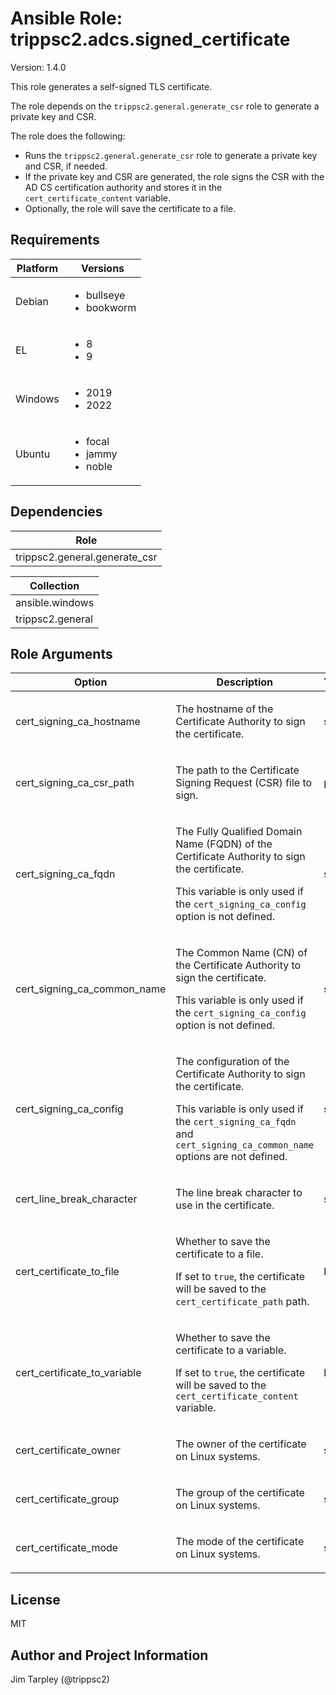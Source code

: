 <!-- BEGIN_ANSIBLE_DOCS -->

# Ansible Role: trippsc2.adcs.signed_certificate
Version: 1.4.0

This role generates a self-signed TLS certificate.

The role depends on the `trippsc2.general.generate_csr` role to generate a private key and CSR.

The role does the following:
  - Runs the `trippsc2.general.generate_csr` role to generate a private key and CSR, if needed.
  - If the private key and CSR are generated, the role signs the CSR with the AD CS certification authority and stores it in the `cert_certificate_content` variable.
  - Optionally, the role will save the certificate to a file.


## Requirements

| Platform | Versions |
| -------- | -------- |
| Debian | <ul><li>bullseye</li><li>bookworm</li></ul> |
| EL | <ul><li>8</li><li>9</li></ul> |
| Windows | <ul><li>2019</li><li>2022</li></ul> |
| Ubuntu | <ul><li>focal</li><li>jammy</li><li>noble</li></ul> |

## Dependencies
| Role |
| ---- |
| trippsc2.general.generate_csr |

| Collection |
| ---------- |
| ansible.windows |
| trippsc2.general |

## Role Arguments
|Option|Description|Type|Required|Choices|Default|
|---|---|---|---|---|---|
| cert_signing_ca_hostname | <p>The hostname of the Certificate Authority to sign the certificate.</p> | str | yes |  |  |
| cert_signing_ca_csr_path | <p>The path to the Certificate Signing Request (CSR) file to sign.</p> | path | no |  | C:\Windows\temp\{{ inventory_hostname }}.req |
| cert_signing_ca_fqdn | <p>The Fully Qualified Domain Name (FQDN) of the Certificate Authority to sign the certificate.</p><p>This variable is only used if the `cert_signing_ca_config` option is not defined.</p> | str | no |  | {{ hostvars[cert_signing_ca_hostname].ansible_fqdn }} |
| cert_signing_ca_common_name | <p>The Common Name (CN) of the Certificate Authority to sign the certificate.</p><p>This variable is only used if the `cert_signing_ca_config` option is not defined.</p> | str | no |  |  |
| cert_signing_ca_config | <p>The configuration of the Certificate Authority to sign the certificate.</p><p>This variable is only used if the `cert_signing_ca_fqdn` and `cert_signing_ca_common_name` options are not defined.</p> | str | no |  | {{ cert_signing_ca_fqdn }}\{{ cert_signing_ca_common_name }} |
| cert_line_break_character | <p>The line break character to use in the certificate.</p> | str | no |  | \n |
| cert_certificate_to_file | <p>Whether to save the certificate to a file.</p><p>If set to `true`, the certificate will be saved to the `cert_certificate_path` path.</p> | bool | no |  | True |
| cert_certificate_to_variable | <p>Whether to save the certificate to a variable.</p><p>If set to `true`, the certificate will be saved to the `cert_certificate_content` variable.</p> | bool | no |  | False |
| cert_certificate_owner | <p>The owner of the certificate on Linux systems.</p> | str | no |  | root |
| cert_certificate_group | <p>The group of the certificate on Linux systems.</p> | str | no |  | root |
| cert_certificate_mode | <p>The mode of the certificate on Linux systems.</p> | str | no |  | 0644 |


## License
MIT

## Author and Project Information
Jim Tarpley (@trippsc2)
<!-- END_ANSIBLE_DOCS -->
